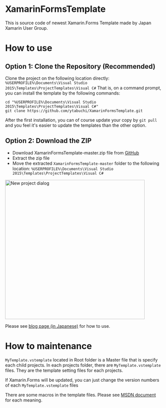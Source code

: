 # XamarinFormsTemplate

This is source code of newest Xamarin.Forms Template made by Japan Xamarin User Group.

# How to use

## Option 1: Clone the Repository (Recommended)
Clone the project on the following location directly:
```%USERPROFILE%\Documents\Visual Studio 2015\Templates\ProjectTemplates\Visual C#```
That is, on a command prompt, you can install the template by the following commands:
```
cd "%USERPROFILE%\Documents\Visual Studio 2015\Templates\ProjectTemplates\Visual C#"
git clone https://github.com/ytabuchi/XamarinFormsTemplate.git
```
After the first installation, you can of course update your copy by ```git pull``` and you feel it's easier to update the templates than the other option.

## Option 2: Download the ZIP
- Download XamarinFormsTemplate-master.zip file from [GitHub](https://github.com/ytabuchi/XamarinFormsTemplate/archive/master.zip)
- Extract the zip file
- Move the extracted ```XamarinFormsTemplate-master``` folder to the following location:
```%USERPROFILE%\Documents\Visual Studio 2015\Templates\ProjectTemplates\Visual C#```


<img src="https://github.com/ytabuchi/XamarinFormsTemplate/blob/master/NewProject.png" alt="New project dialog" width="450" />

Please see [blog page (in Japanese)](http://ytabuchi.hatenablog.com/entry/vs-xf-template) for how to use.


# How to maintenance

`MyTemplate.vstemplate` located in Root folder is a Master file that is specify each child projects.
In each projects folder, there are `MyTemplate.vstemplate` files. They are the template setting files for each projects.

If Xamarin.Forms will be updated, you can just change the version numbers of each `MyTemplate.vstemplate` files

There are some macros in the template files. Please see [MSDN document](https://msdn.microsoft.com/ja-jp/library/eehb4faa.aspx) for each meaning.
